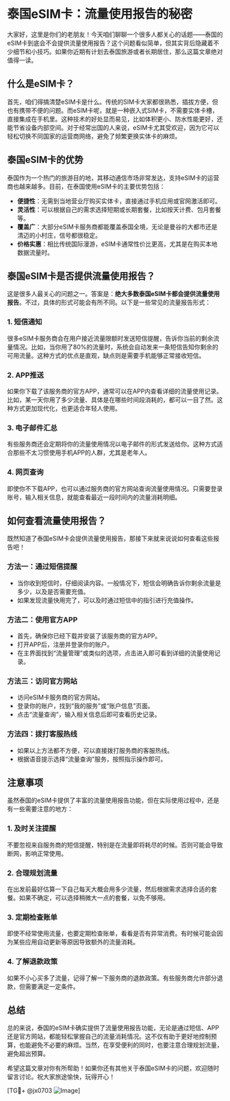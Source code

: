 # 泰国eSIM卡：流量使用报告的秘密

大家好，这里是你们的老朋友！今天咱们聊聊一个很多人都关心的话题——泰国的eSIM卡到底会不会提供流量使用报告？这个问题看似简单，但其实背后隐藏着不少细节和小技巧。如果你近期有计划去泰国旅游或者长期居住，那么这篇文章绝对值得一读。

## 什么是eSIM卡？

首先，咱们得搞清楚eSIM卡是什么。传统的SIM卡大家都很熟悉，插拔方便，但也有携带不便的问题。而eSIM卡呢，就是一种嵌入式SIM卡，不需要实体卡槽，直接集成在手机里。这种技术的好处显而易见，比如体积更小、防水性能更好，还能节省设备内部空间。对于经常出国的人来说，eSIM卡尤其受欢迎，因为它可以轻松切换不同国家的运营商网络，避免了频繁更换实体卡的麻烦。

## 泰国eSIM卡的优势

泰国作为一个热门的旅游目的地，其移动通信市场非常发达，支持eSIM卡的运营商也越来越多。目前，在泰国使用eSIM卡的主要优势包括：

- **便捷性**：无需到当地营业厅购买实体卡，直接通过手机应用或官网激活即可。
- **灵活性**：可以根据自己的需求选择短期或长期套餐，比如按天计费、包月套餐等。
- **覆盖广**：大部分eSIM卡服务商都能覆盖泰国全境，无论是曼谷的大都市还是清迈的小村庄，信号都很稳定。
- **价格实惠**：相比传统国际漫游，eSIM卡通常性价比更高，尤其是在购买本地数据流量时。

## 泰国eSIM卡是否提供流量使用报告？

这是很多人最关心的问题之一。答案是：**绝大多数泰国eSIM卡都会提供流量使用报告**。不过，具体的形式可能会有所不同。以下是一些常见的流量报告形式：

### 1. **短信通知**
   很多eSIM卡服务商会在用户接近流量限额时发送短信提醒，告诉你当前的剩余流量情况。比如，当你用了80%的流量时，系统会自动发来一条短信告知你剩余的可用流量。这种方式的优点是直观，缺点则是需要手机能够正常接收短信。

### 2. **APP推送**
   如果你下载了该服务商的官方APP，通常可以在APP内查看详细的流量使用记录。比如，某一天你用了多少流量、具体是在哪些时间段消耗的，都可以一目了然。这种方式更加现代化，也更适合年轻人使用。

### 3. **电子邮件汇总**
   有些服务商还会定期将你的流量使用情况以电子邮件的形式发送给你。这种方式适合那些不太习惯使用手机APP的人群，尤其是老年人。

### 4. **网页查询**
   即使你不下载APP，也可以通过服务商的官方网站查询流量使用情况。只需要登录账号，输入相关信息，就能查看最近一段时间内的流量消耗明细。

## 如何查看流量使用报告？

既然知道了泰国eSIM卡会提供流量使用报告，那接下来就来说说如何查看这些报告吧！

### 方法一：通过短信提醒
   - 当你收到短信时，仔细阅读内容。一般情况下，短信会明确告诉你剩余流量是多少，以及是否需要充值。
   - 如果发现流量快用完了，可以及时通过短信中的指引进行充值操作。

### 方法二：使用官方APP
   - 首先，确保你已经下载并安装了该服务商的官方APP。
   - 打开APP后，注册并登录你的账户。
   - 在主界面找到“流量管理”或类似的选项，点击进入即可看到详细的流量使用记录。

### 方法三：访问官方网站
   - 访问eSIM卡服务商的官方网站。
   - 登录你的账户，找到“我的服务”或“账户信息”页面。
   - 点击“流量查询”，输入相关信息后即可查看历史记录。

### 方法四：拨打客服热线
   - 如果以上方法都不方便，可以直接拨打服务商的客服热线。
   - 根据语音提示选择“流量查询”服务，按照指示操作即可。

## 注意事项

虽然泰国的eSIM卡提供了丰富的流量使用报告功能，但在实际使用过程中，还是有一些需要注意的地方：

### 1. **及时关注提醒**
   不要忽视来自服务商的短信提醒，特别是在流量即将耗尽的时候。否则可能会导致断网，影响正常使用。

### 2. **合理规划流量**
   在出发前最好估算一下自己每天大概会用多少流量，然后根据需求选择合适的套餐。如果不确定，可以选择稍微大一点的套餐，以免不够用。

### 3. **定期检查账单**
   即使不经常使用流量，也要定期检查账单，看看是否有异常消费。有时候可能会因为某些应用自动更新等原因导致额外的流量消耗。

### 4. **了解退款政策**
   如果不小心买多了流量，记得了解一下服务商的退款政策。有些服务商允许部分退款，但需要满足一定条件。

## 总结

总的来说，泰国的eSIM卡确实提供了流量使用报告功能，无论是通过短信、APP还是官方网站，都能轻松掌握自己的流量消耗情况。这不仅有助于更好地控制预算，也能避免不必要的麻烦。当然，在享受便利的同时，也要注意合理规划流量，避免超出预算。

希望这篇文章对你有所帮助！如果你还有其他关于泰国eSIM卡的问题，欢迎随时留言讨论。祝大家旅途愉快，玩得开心！

[TG💪+ @jx0703 ![Image](https://github.com/user-attachments/assets/dbca1d08-cadb-493c-b0ec-ad6f7a83f270)]